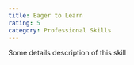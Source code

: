 ```yaml
---
title: Eager to Learn
rating: 5
category: Professional Skills
---
```


Some details description of this skill

